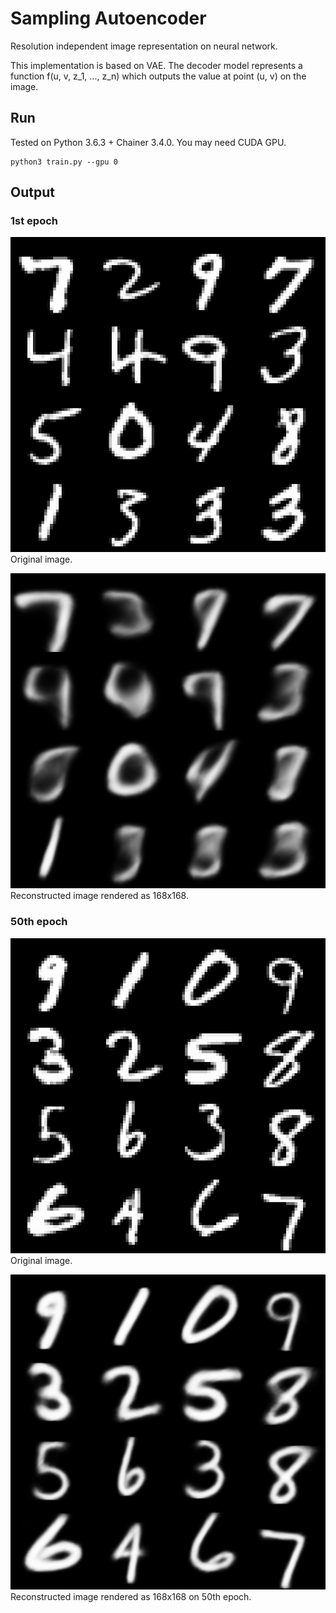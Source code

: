 # Sampling Autoencoder
Resolution independent image representation on neural network.

This implementation is based on VAE.
The decoder model represents a function f(u, v, z_1, ..., z_n) which outputs the value at point (u, v) on the image.

## Run
Tested on Python 3.6.3 + Chainer 3.4.0.
You may need CUDA GPU.
```
python3 train.py --gpu 0
```

## Output
### 1st epoch
![epoch 1 original](images/epoch_1_original.png)
Original image.

![epoch 1 reconstructed](images/epoch_1.png)
Reconstructed image rendered as 168x168.

### 50th epoch
![epoch 50 original](images/epoch_50_original.png)
Original image.

![epoch 50 reconstructed](images/epoch_50.png)
Reconstructed image rendered as 168x168 on 50th epoch.

